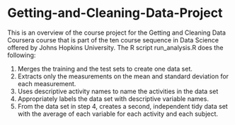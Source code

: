 # Getting-and-Cleaning-Data-Project

This is an overview of the course project for the Getting and Cleaning Data Coursera course that is part of the ten course 
sequence in Data Science offered by Johns Hopkins University. 
The R script run_analysis.R does the following:

1. Merges the training and the test sets to create one data set.
2. Extracts only the measurements on the mean and standard deviation for each measurement.
3. Uses descriptive activity names to name the activities in the data set
4. Appropriately labels the data set with descriptive variable names.
5. From the data set in step 4, creates a second, independent tidy data set with the 
   average of each variable for each activity and each subject.

